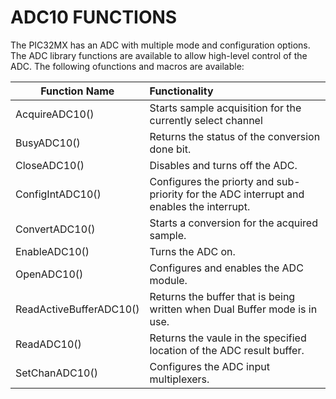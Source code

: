 # ADC10 FUNCTIONS 

The PIC32MX has an ADC with multiple mode and configuration options. The ADC library functions are available to allow high-level control of the ADC. The following ofunctions and macros are available:

| Function Name              | Functionality           |
| -------------------------- |:------------------------|
| AcquireADC10()             |  Starts sample acquisition for the currently select channel |
| BusyADC10()                |  Returns the status of the conversion done bit.             |
| CloseADC10()               |  Disables and turns off the ADC.                            |
| ConfigIntADC10()           |  Configures the priorty and sub-priority for the ADC interrupt and enables the interrupt. |
| ConvertADC10()             |  Starts a conversion for the acquired sample.               |
| EnableADC10()              |  Turns the ADC on.                                          |
| OpenADC10()                |  Configures and enables the ADC module.                     |
| ReadActiveBufferADC10()    |  Returns the buffer that is being written when Dual Buffer mode is in use.                |
| ReadADC10()                |  Returns the vaule in the specified location of the ADC result buffer.                    |
| SetChanADC10()             |  Configures the ADC input multiplexers.                     |
